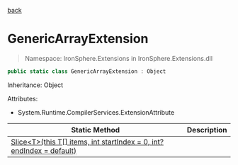 ﻿[back](/IronSphere.Extensions/types)

# GenericArrayExtension

> Namespace: IronSphere.Extensions in  IronSphere.Extensions.dll



```csharp
public static class GenericArrayExtension : Object
```
Inheritance: Object



Attributes:
        
* System.Runtime.CompilerServices.ExtensionAttribute




| Static Method | Description |
| --- | --- |
| [Slice&lt;T&gt;(this T[] items, int startIndex = 0, int? endIndex = default)](GenericArrayExtension_Slice-T-(T[],Int32,Nullable-Int32-)) |  |
